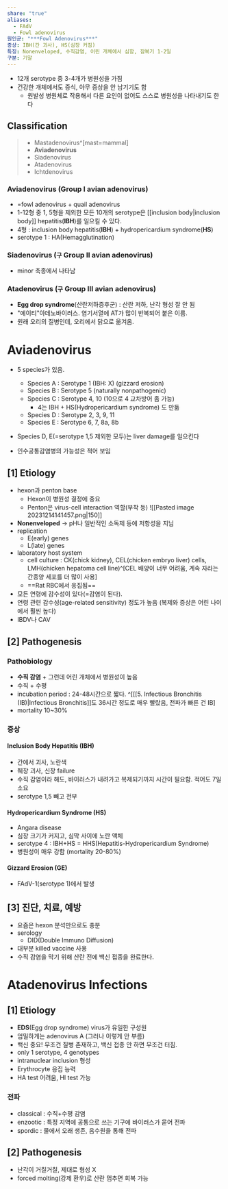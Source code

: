 ```yaml
---
share: "true"
aliases:
  - FAdV
  - Fowl adenovirus
원인균: "***Fowl Adenovirus***"
증상: IBH(간 괴사), HS(심장 커짐)
특징: Nonenveloped, 수직감염, 어린 개체에서 심함, 잠복기 1-2일
구분: 기말
---
```


- 12개 serotype 중 3-4개가 병원성을 가짐
- 건강한 개체에서도 증식, 아무 증상을 안 남기기도 함
	- 원발성 병원체로 작용해서 다른 요인이 없어도 스스로 병원성을 나타내기도 한다

## Classification

>- Mastadenovirus^[mast=mammal]
>- **Aviadenovirus**
>- Siadenovirus
>- Atadenovirus
>- Ichtdenovirus 

### Aviadenovirus (Group Ⅰ avian adenovirus)

- =fowl adenovirus + quail adenovirus 
- 1-12형 중 1, 5형을 제외한 모든 10개의 serotype은 [[inclusion body|inclusion body]] hepatitis(**IBH**)를 일으킬 수 있다.
- 4형 : inclusion body hepatitis(**IBH**) + hydropericardium syndrome(**HS**)
- serotype 1 : HA(Hemagglutination)

### Siadenovirus (`구` Group Ⅱ avian adenovirus)

- minor 축종에서 나타남

### Atadenovirus (`구` Group Ⅲ avian adenovirus)

- **Egg drop syndrome**(산란저하증후군) : 산란 저하, 난각 형성 잘 안 됨
- "에이티"아데노바이러스. 염기서열에 AT가 많이 반복되어 붙은 이름.
- 원래 오리의 질병인데, 오리에서 닭으로 옮겨옴.

# Aviadenovirus

- 5 species가 있음. 
	- Species A : Serotype 1 (IBH: X) (gizzard erosion)
	- Species B : Serotype 5 (naturally nonpathogenic)
	- Species C : Serotype 4, 10 (10으로 4 교차방어 좀 가능)
		- 4는 IBH + HS(Hydropericardium syndrome) 도 만듦
	- Species D : Serotype 2, 3, 9, 11
	- Species E : Serotype 6, 7, 8a, 8b

- Species D, E(=serotype 1,5 제외한 모두)는 liver damage를 일으킨다
- 인수공통감염병의 가능성은 적어 보임

## [1] Etiology

- hexon과 penton base 
	- Hexon이 병원성 결정에 중요
	- Penton은 virus-cell interaction 역할(부착 등)
![[Pasted image 20231214141457.png|150]]
- **Nonenveloped** → pH나 일반적인 소독제 등에 저항성을 지님
- replication 
	- E(early) genes
	- L(late) genes
- laboratory host system
	- cell culture : CK(chick kidney), CEL(chicken embryo liver) cells, LMH(chicken hepatoma cell line)^[CEL 배양이 너무 어려움, 계속 자라는 간종양 세포를 더 많이 사용]
	- ==Rat RBC에서 응집됨==
- 모든 연령에 감수성이 있다(=감염이 된다).
- 연령 관련 감수성(age-related sensitivity) 정도가 높음 (복제와 증상은 어린 나이에서 훨씬 높다)
- IBDV나 CAV

## [2] Pathogenesis

### Pathobiology

- **수직 감염** + 그런데 어린 개체에서 병원성이 높음
- 수직 + 수평
- incubation period : 24-48시간으로 짧다. ^[[[5. Infectious Bronchitis (IB)|Infectious Bronchitis]]도 36시간 정도로 매우 빨랐음, 전파가 빠른 건 IB]
- mortality 10~30%

### 증상

#### Inclusion Body Hepatitis (IBH)

- 간에서 괴사, 노란색
- 췌장 괴사, 신장 failure
- 수직 감염이라 해도, 바이러스가 내려가고 복제되기까지 시간이 필요함. 적어도 7일 소요
- serotype 1,5 빼고 전부

#### Hydropericardium Syndrome (HS)

- Angara disease
- 심장 크기가 커지고, 심막 사이에 노란 액체
- serotype 4 : IBH+HS = HHS(Hepatitis-Hydropericardium Syndrome)
- 병원성이 매우 강함 (mortality 20-80%)

#### Gizzard Erosion (GE)

- FAdV-1(serotype 1)에서 발생

## [3] 진단, 치료, 예방

- 요즘은 hexon 분석만으로도 충분
- serology
	- DID(Double Immuno Diffusion)
- 대부분 killed vaccine 사용
- 수직 감염을 막기 위해 산란 전에 백신 접종을 완료한다.

# Atadenovirus Infections

## [1] Etiology

- **EDS**(Egg drop syndrome) virus가 유일한 구성원
- 엄밀하게는 adenovirus A (그러나 이렇게 안 부름)
- 백신 중요! 무조건 질병 존재하고, 백신 접종 안 하면 무조건 터짐.
- only 1 serotype, 4 genotypes
- intranuclear inclusion 형성
- Erythrocyte 응집 능력
- HA test 어려움, HI test 가능

### 전파

- classical : 수직+수평 감염
- enzootic : 특정 지역에 공통으로 쓰는 기구에 바이러스가 묻어 전파
- spordic : 물에서 오래 생존, 음수원을 통해 전파

## [2] Pathogenesis

- 난각이 거칠거칠, 제대로 형성 X
- forced molting(강제 환우)로 산란 멈추면 회복 가능